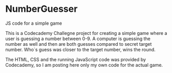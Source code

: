 # NumberGuesser
JS code for a  simple game

This is a Codecademy Challegne project for creating a simple game where a user is guessing a number between 0-9.
A computer is guessing the number as well and then are both guesses compared to secret target number. Who´s guess was closer to the target number, wins the round.

The HTML, CSS and the running JavaScript code was provided by Codecademy, so I am posting here only my own code for the actual game.
